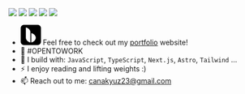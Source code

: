 [<img src="https://img.shields.io/badge/github-2312100E.svg?&style=for-the-badge&logo=github&logoColor=white&color=black" />](https://github.com/canakyuz)
[<img src="https://img.shields.io/badge/linkedin-%230077B5.svg?&style=for-the-badge&logo=linkedin&logoColor=white" />](https://www.linkedin.com/in/bcakyz/)
[<img src="https://img.shields.io/badge/Instagram-0f0406?style=for-the-badge&logo=instagram&logoColor=E4405F" />](https://instagram.com/canakyuz__)
[<img src="https://img.shields.io/badge/Twitter-1DA1F2?style=for-the-badge&logo=twitter&logoColor=white" />](https://www.twitter.com/in/bcakyz/)
[<img src="https://img.shields.io/badge/fiverr-25c278.svg?&style=for-the-badge&logo=fiverr&logoColor=white" />](https://www.fiverr.com/can_akyuz?up_rollout=true)

- ![](https://github.com/canakyuz/v4/blob/main/public/logo/favicon.svg) Feel free to check out my [portfolio](https://canakyuz.dev/) website!
- 🏢 #OPENTOWORK
- 🧰 I build with: `JavaScript`, `TypeScript`, `Next.js`, `Astro`, `Tailwind` ...
- ⚡ I enjoy reading and lifting weights :)
- 📫 Reach out to me: canakyuz23@gmail.com
